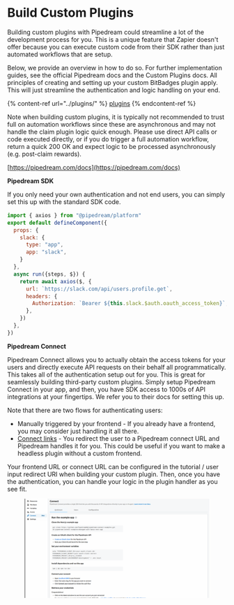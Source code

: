 # Build Custom Plugins

Building custom plugins with Pipedream could streamline a lot of the development process for you. This is a unique feature that Zapier doesn't offer because you can execute custom code from their SDK rather than just automated workflows that are setup.

Below, we provide an overview in how to do so. For further implementation guides, see the official Pipedream docs and the Custom Plugins docs. All principles of creating and setting up your custom BitBadges plugin apply. This will just streamline the authentication and logic handling on your end.&#x20;

{% content-ref url="../plugins/" %}
[plugins](../plugins/)
{% endcontent-ref %}

Note when building custom plugins, it is typically not recommended to trust full on automation workflows since these are asynchronous and may not handle the claim plugin logic quick enough. Please use direct API calls or code executed directly, or if you do trigger a full automation workflow, return a quick 200 OK and expect logic to be processed asynchronously (e.g. post-claim rewards).

[https://pipedream.com/docs](https://pipedream.com/docs)

**Pipedream SDK**

If you only need your own authentication and not end users, you can simply set this up with the standard SDK code.&#x20;

```javascript
import { axios } from "@pipedream/platform"
export default defineComponent({
  props: {
    slack: {
      type: "app",
      app: "slack",
    }
  },
  async run({steps, $}) {
    return await axios($, {
      url: `https://slack.com/api/users.profile.get`,
      headers: {
        Authorization: `Bearer ${this.slack.$auth.oauth_access_token}`,
      },
    })
  },
})
```

**Pipedream Connect**

Pipedream Connect allows you to actually obtain the access tokens for your users and directly execute API requests on their behalf all programmatically. This takes all of the authentication setup out for you. This is great for seamlessly building third-party custom plugins. Simply setup Pipedream Connect in your app, and then, you have SDK access to 1000s of API integrations at your fingertips. We refer you to their docs for setting this up.

Note that there are two flows for authenticating users:

* Manually triggered by your frontend - If you already have a frontend, you may consider just handling it all there.
* [Connect links](https://pipedream.com/docs/connect/connect-link) - You redirect the user to a Pipedream connect URL and Pipedream handles it for you. This could be useful if you want to make a headless plugin without a custom frontend.

Your frontend URL or connect URL can be configured in the tutorial / user input redirect URI when building your custom plugin. Then, once you have the authentication, you can handle your logic in the plugin handler as you see fit.&#x20;

<figure><img src="../../../.gitbook/assets/image (211).png" alt=""><figcaption></figcaption></figure>
